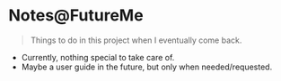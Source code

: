# Notes@FutureMe

> Things to do in this project when I eventually come back.

- Currently, nothing special to take care of.
- Maybe a user guide in the future, but only when needed/requested.
